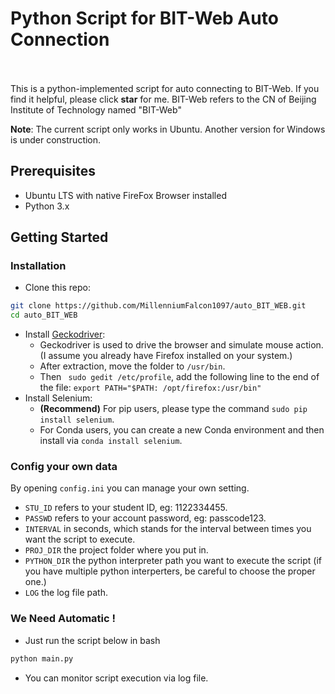 # Python Script for BIT-Web Auto Connection
<br><br>
This is a python-implemented script for auto connecting to BIT-Web. If you find it helpful, please click **star** for me.
BIT-Web refers to the CN of Beijing Institute of Technology named "BIT-Web"

**Note**: The current script only works in Ubuntu. Another version for Windows is under construction.  

## Prerequisites
- Ubuntu LTS with native FireFox Browser installed
- Python 3.x


## Getting Started
### Installation

- Clone this repo:
```bash
git clone https://github.com/MillenniumFalcon1097/auto_BIT_WEB.git
cd auto_BIT_WEB
```
- Install [Geckodriver](https://github.com/mozilla/geckodriver/releases):  
   - Geckodriver is used to drive the browser and simulate mouse action. (I assume you already have Firefox installed on your system.)
  - After extraction, move the folder to `/usr/bin`.
  - Then ` sudo gedit /etc/profile`, add the following line to the end of the file:
  `export PATH="$PATH: /opt/firefox:/usr/bin"`
- Install Selenium:
  - **(Recommend)** For pip users, please type the command `sudo pip install selenium`.
  - For Conda users, you can create a new Conda environment and then install via `conda install selenium`.

### Config your own data  
By opening `config.ini` you can manage your own setting.
  - `STU_ID` refers to your student ID, eg: 1122334455.
  - `PASSWD` refers to your account password, eg: passcode123.
  - `INTERVAL` in seconds, which stands for the interval between times you want the script to execute. 
  - `PROJ_DIR` the project folder where you put in.
  - `PYTHON_DIR` the python interpreter path you want to execute the script (if you have multiple python interperters, be careful to choose the proper one.)
  - `LOG` the log file path.

### We Need Automatic !
- Just run the script below in bash
```bash
python main.py
```
- You can monitor script execution via log file.
